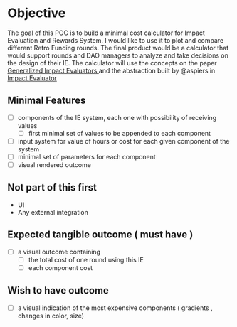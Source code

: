 # Objective
The goal of this POC is to build a minimal cost calculator for Impact Evaluation and Rewards System. I would like to use it to plot and compare different Retro Funding rounds. 
The final product would be a calculator that would support rounds and DAO managers to analyze and take decisions on the design of their IE.
The calculator will use the concepts on the paper [Generalized Impact Evaluators
](https://research.protocol.ai/publications/generalized-impact-evaluators/ngwhitepaper2.pdf) and the abstraction built by @aspiers in [Impact Evaluator](https://github.com/aspiers/ImpactEvaluators)

## Minimal Features
- [ ] components of the IE system, each one with possibility of receiving values 
     - [ ] first minimal set of values to be appended to each component 
- [ ] input system for value of hours or cost for each given component of the system
- [ ] minimal set of parameters for each component 
- [ ] visual rendered outcome

## Not part of this first 
- UI 
- Any external integration

## Expected tangible outcome ( must have )
- [ ]  a visual outcome containing 
   - [ ] the total  cost of one round using this IE
   - [ ] each component cost

## Wish to have outcome 
- [ ]  a visual indication of the most expensive components ( gradients , changes in color, size) 



